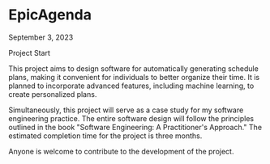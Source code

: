 # EpicAgenda

September 3, 2023

Project Start

This project aims to design software for automatically generating schedule plans, making it convenient for individuals to better organize their time. It is planned to incorporate advanced features, including machine learning, to create personalized plans.

Simultaneously, this project will serve as a case study for my software engineering practice. The entire software design will follow the principles outlined in the book "Software Engineering: A Practitioner's Approach." The estimated completion time for the project is three months.

Anyone is welcome to contribute to the development of the project.